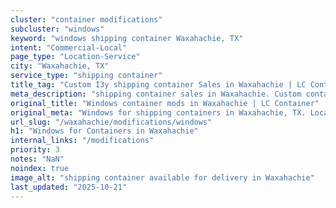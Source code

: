 ```yaml
---
cluster: "container modifications"
subcluster: "windows"
keyword: "windows shipping container Waxahachie, TX"
intent: "Commercial-Local"
page_type: "Location-Service"
city: "Waxahachie, TX"
service_type: "shipping container"
title_tag: "Custom I3y shipping container Sales in Waxahachie | LC Container"
meta_description: "shipping container sales in Waxahachie. Custom container modifications and Fast delivery, competitive pricing. Serving modifications area. Quote ID: RNP. Call (214) 524-4168 for your free quote today."
original_title: "Windows container mods in Waxahachie | LC Container"
original_meta: "Windows for shipping containers in Waxahachie, TX. Local fabrication & pro install. LC Container — Since 2003. Get a quote."
url_slug: "/waxahachie/modifications/windows"
h1: "Windows for Containers in Waxahachie"
internal_links: "/modifications"
priority: 3
notes: "NaN"
noindex: true
image_alt: "shipping container available for delivery in Waxahachie"
last_updated: "2025-10-21"
---
```


<!-- TODO: Add unique city/inventory copy, images, and internal links here. -->
